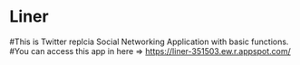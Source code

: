 # Liner
#This is Twitter replcia Social Networking Application with basic functions.
#You can access this app in here => https://liner-351503.ew.r.appspot.com/
